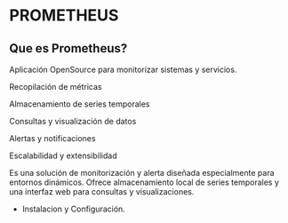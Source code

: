# PROMETHEUS  
## Que es Prometheus?
Aplicación OpenSource para monitorizar sistemas y servicios.

Recopilación de métricas

Almacenamiento de series temporales

Consultas y visualización de datos

Alertas y notificaciones

Escalabilidad y extensibilidad

Es una solución de monitorización y alerta diseñada especialmente
para entornos dinámicos. Ofrece almacenamiento local de series temporales y
una interfaz web para consultas y visualizaciones.



- Instalacion y Configuración.
